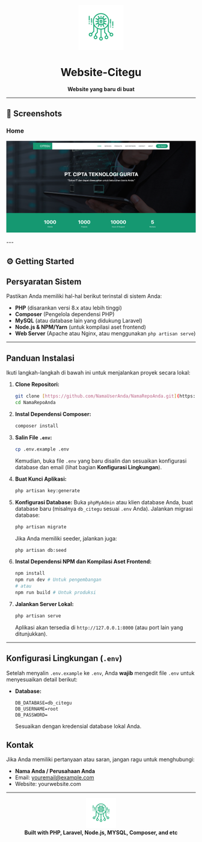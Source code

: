 <p align="center">
  <img src="public/landing/assets/img/logo.png" alt="logo" width="120" height="120"/>
</p>

<h1 align="center">Website-Citegu</h1>

<p align="center">
  <b>Website yang baru di buat</b>
</p>

---

## 📸 Screenshots

### Home

<p align="center">
  <img src="public/landing/assets/img/Home.png" alt="website home" width="700"/>
</p>
---

## ⚙️ Getting Started

## Persyaratan Sistem

Pastikan Anda memiliki hal-hal berikut terinstal di sistem Anda:

* **PHP** (disarankan versi 8.x atau lebih tinggi)
* **Composer** (Pengelola dependensi PHP)
* **MySQL** (atau database lain yang didukung Laravel)
* **Node.js & NPM/Yarn** (untuk kompilasi aset frontend)
* **Web Server** (Apache atau Nginx, atau menggunakan `php artisan serve`)

---

## Panduan Instalasi

Ikuti langkah-langkah di bawah ini untuk menjalankan proyek secara lokal:

1.  **Clone Repositori:**
    ```bash
    git clone [https://github.com/NamaUserAnda/NamaRepoAnda.git](https://github.com/NamaUserAnda/NamaRepoAnda.git)
    cd NamaRepoAnda
    ```

2.  **Instal Dependensi Composer:**
    ```bash
    composer install
    ```

3.  **Salin File `.env`:**
    ```bash
    cp .env.example .env
    ```
    Kemudian, buka file `.env` yang baru disalin dan sesuaikan konfigurasi database dan email (lihat bagian **Konfigurasi Lingkungan**).

4.  **Buat Kunci Aplikasi:**
    ```bash
    php artisan key:generate
    ```

5.  **Konfigurasi Database:**
    Buka `phpMyAdmin` atau klien database Anda, buat database baru (misalnya `db_citegu` sesuai `.env` Anda).
    Jalankan migrasi database:
    ```bash
    php artisan migrate
    ```
    Jika Anda memiliki seeder, jalankan juga:
    ```bash
    php artisan db:seed
    ```

6.  **Instal Dependensi NPM dan Kompilasi Aset Frontend:**
    ```bash
    npm install
    npm run dev # Untuk pengembangan
    # atau
    npm run build # Untuk produksi
    ```

7.  **Jalankan Server Lokal:**
    ```bash
    php artisan serve
    ```
    Aplikasi akan tersedia di `http://127.0.0.1:8000` (atau port lain yang ditunjukkan).

---

## Konfigurasi Lingkungan (`.env`)

Setelah menyalin `.env.example` ke `.env`, Anda **wajib** mengedit file `.env` untuk menyesuaikan detail berikut:

* **Database:**
    ```dotenv
    DB_DATABASE=db_citegu
    DB_USERNAME=root
    DB_PASSWORD=
    ```
    Sesuaikan dengan kredensial database lokal Anda.

## Kontak

Jika Anda memiliki pertanyaan atau saran, jangan ragu untuk menghubungi:

* **Nama Anda / Perusahaan Anda**
* Email: youremail@example.com
* Website: yourwebsite.com

---
<p align="center"><img src="public/landing/assets/img/logo.png" alt="citegu Logo" width="80"/> <br> <b>Built with PHP, Laravel, Node.js, MYSQL, Composer, and etc</b> </p>



